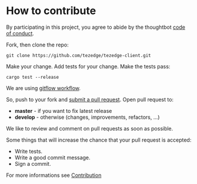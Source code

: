 # How to contribute

By participating in this project, you
agree to abide by the thoughtbot [code of conduct].


Fork, then clone the repo:

    git clone https://github.com/tezedge/tezedge-client.git

Make your change. Add tests for your change. Make the tests pass:

    cargo test --release

We are using [gitflow workflow].

So, push to your fork and [submit a pull request][pr].
Open pull request to:
- **master** - if you want to fix latest release
- **develop** - otherwise (changes, improvements, refactors, ...)

We like to review and comment on pull requests as soon as possible.

Some things that will increase the chance that your pull request is accepted:

* Write tests.
* Write a good commit message.
* Sign a commit.

For more informations see [Contribution]

[Contribution]: https://docs.tezedge.com/tezedge/contribution
[code of conduct]: https://thoughtbot.com/open-source-code-of-conduct
[pr]: https://github.com/tezedge/tezedge/compare/
[gitflow workflow]: https://www.atlassian.com/git/tutorials/comparing-workflows/gitflow-workflow